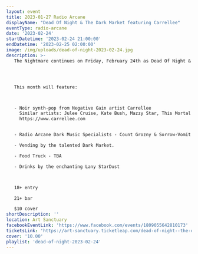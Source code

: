 ```yaml
---
layout: event
title: 2023-01-27 Radio Arcane
displayName: "Dead Of Night & The Dark Market featuring Carrellee"
eventType: radio-arcane
date: '2023-02-24'
startDatetime: '2023-02-24 21:00:00'
endDatetime: '2023-02-25 02:00:00'
image: /img/uploads/dead-of-night-2023-02-24.jpg
description: >-
   The Nightmare continues on Friday, February 24th as Dead Of Night & The Dark Market keep up the monthly grind of dark eclectic music. Come out and help keep the dancefloor barely alive as we celebrate the glum drudgery of our dreadful existence.




   This month will feature:



   - Noir synth-pop from Negative Gain artist Carrellee
     Similar artists: Julee Cruise, Kate Bush, Mazzy Star, This Mortal Coil, The Sundays, M83, Grimes, CHVRCHES)
     https://www.carrellee.com


   - Radio Arcane Dark Music Specialists - Count Grozny & Sorrow-Vomit

   - Vending by the talented Dark Market.

   - Food Truck - TBA

   - Drinks by the enchanting Lany StarDust



   18+ entry

   21+ bar

   $10 cover
shortDescription: ''
location: Art Sanctuary
facebookEventLink: 'https://www.facebook.com/events/1809055642810173'
ticketsLink: 'https://art-sanctuary.ticketleap.com/dead-of-night--the-dark-market-featuring-carrellee'
cover: '10.00'
playlist: 'dead-of-night-2023-02-24'
---
```

